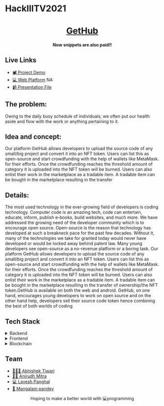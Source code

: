 # HackIIITV2021

<a href="#"><h1 align="center">GetHub</h1></a>
<h4 align="center">Now snippets are also paid!!</h4>

## Live Links
- [📽  Project Demo](https://youtu.be/P2U7-tYlzy0)
- [💻 Web Platform](#) NA   
- [📹  Presentation File](https://prezi.com/view/b9KPhTXH1wayl6ersIM5/)


## The problem:

Owing to the daily busy schedule of individuals, we often put our health aside and flow with the work or anything pertaining to it.

## Idea and concept:

Our platform GetHub allows developers to upload the source code of any small/big project and convert it into an NFT token. Users can list this as open-source and start crowdfunding with the help of wallets like MetaMask. for their efforts. Once the crowdfunding reaches the threshold amount of category it is uploaded into the NFT token will be burned. Users can also enlist their work in the marketplace as a tradable item. A tradable item can be bought in the marketplace resulting in the transfer 

## Details:
The most used technology in the ever-growing field of developers is coding technology. Computer code is an amazing tech, code can entertain, educate, inform, publish e-books, build websites, and much more. We have addressed the growing need of the developer community which is to encourage open source. Open-source is the reason that technology has developed at such a breakneck pace for the past few decades. Without it, many of the technologies we take for granted today would never have developed or would be locked away behind patent law. Many young developers see open-source as a no-revenue platform or a boring task. Our platform GetHub allows developers to upload the source code of any small/big project and convert it into an NFT token. Users can list this as open-source and start crowdfunding with the help of wallets like MetaMask. for their efforts. Once the crowdfunding reaches the threshold amount of category it is uploaded into the NFT token will be burned. Users can also enlist their work in the marketplace as a tradable item. A tradable item can be bought in the marketplace resulting in the transfer of ownership/the NFT token.GetHub is available on both the web and android. GetHub, on one hand, encourages young developers to work on open source and on the other hand help, developers sell their source code token hence combining the best of both worlds of coding
  

## Tech Stack


<details>
	<summary>Backend</summary>
		<ul>
			<li>NodeJS</li>
			<li>ExpressJS</li>
      <li>Truffle</li>
		</ul>
</details>

<details>
	<summary>Frontend</summary>
		<ul>
			<li>ReactJS</li>
			<li>Bootstrap</li>
			<li>JSX</li>
		</ul>
</details>

<details>
	<summary>Blockchain</summary>
		<ul>
      <li>Solidity</li>
      <li>NFT.Storage</li>
      <li>ipfs</li>
			<li>Ethereum</li>
			<li>Ganache CLI</li>
		</ul>
</details>


## Team

- [ 👨🏻‍💻 Abhishek Tiwari](https://github.com/AbhishekTiwari07)
- [ 👨‍💻 Anirudh Mitra](https://github.com/Anirudh4583/)
- [ 💻 Lavesh Panghal](https://github.com/laveshpanghal)
- [ 📱 Mangalam pandey](https://github.com/TechMangalam)


<p align="center"> Hoping to make a better world with 💻programming </p>
